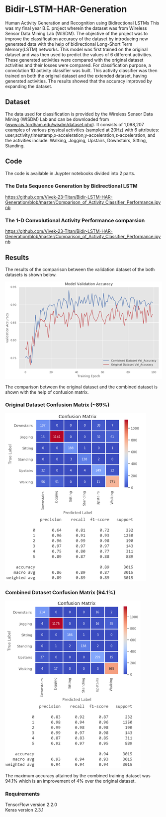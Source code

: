 # Bidir-LSTM-HAR-Generation
Human Activity Generation and Recognition using Bidirectional LSTMs
This was my final year B.E. project wherein the dataset was from Wireless Sensor Data Mining Lab (WISDM). The objective of the project was to improve the classification accuracy of the dataset by introducing new generated data with the help of bidirectional Long-Short Term Memory(LSTM) networks. This model was first trained on the original dataset and was then used to predict the values of 6 different activities. These generated activities were compared with the original dataset activities and their losses were compared. For classification purpose, a convolution 1D activity classifier was built. This activity classifier was then trained on both the original dataset and the extended dataset, having generated activities. The results showed that the accuracy improved by expanding the dataset.
## Dataset
The data used for classification is provided by the Wireless Sensor Data Mining (WISDM) Lab and can be downloaded from (www.cis.fordham.edu/wisdm/dataset.php). It consists of 1,098,207 examples of various physical activities (sampled at 20Hz) with 6 attributes: user,activity,timestamp,x-acceleration,y-acceleration,z-acceleration, and the activities include: Walking, Jogging, Upstairs, Downstairs, Sitting, Standing.
## Code
The code is available in Juypter notebooks divided into 2 parts.

### The Data Sequence Generation by Bidirectional LSTM
https://github.com/Vivek-23-Titan/Bidir-LSTM-HAR-Generation/blob/master/Comparison_of_Activity_Classifier_Performance.ipynb

### The 1-D Convolutional Activity Performance comparsion
https://github.com/Vivek-23-Titan/Bidir-LSTM-HAR-Generation/blob/master/Comparison_of_Activity_Classifier_Performance.ipynb

## Results
The results of the comparison between the validation dataset of the both datasets is shown below.

![](images/Val_Acc_Comparision.PNG)

The comparison between the original dataset and the combined dataset is shown with the help of confusion matrix.

### Original Dataset Confusion Matrix (~89%)

![](images/Original_Confusion_Matrix.PNG)

### Combined Dataset Confusion Matrix (94.1%)

![](images/Combined_Confusion_Matrix.PNG)

The maximum accuracy attained by the combined training dataset was 94.1% which is an improvement of 4% over the original dataset.

### Requirements

TensorFlow version 2.2.0\
Keras version 2.3.1
